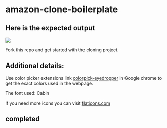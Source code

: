 # amazon-clone-boilerplate

## Here is the expected output

![](https://github.com/Kalvium-Program/amazon-clone-boilerplate/blob/main/assets/Amazon%20home%20UI.png?raw=true)

Fork this repo and get started with the cloning project.

## Additional details:
Use color picker extensions link [colorpick-eyedropper](https://chrome.google.com/webstore/detail/colorpick-eyedropper/) in Google chrome to get the exact colors used in the webpage.

The font used: Cabin

If you need more icons you can visit [flaticons.com](https://www.flaticon.com/)

## completed